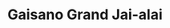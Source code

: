 ---
title: "Gaisano Grand Jai-alai"
url: /cebu-city/gaisano-grand-jai-alai/
shop: Einkaufszentrum
---